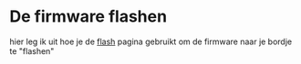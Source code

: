 # De firmware flashen

hier leg ik uit hoe je de [flash](flash.md) pagina gebruikt om de firmware naar je bordje te "flashen"